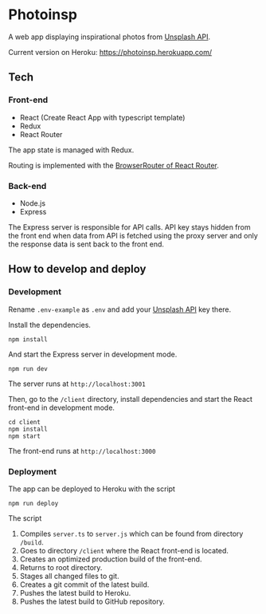 # Photoinsp

A web app displaying inspirational photos from [Unsplash API](https://unsplash.com/developers).

Current version on Heroku: https://photoinsp.herokuapp.com/

## Tech

### Front-end

- React (Create React App with typescript template)
- Redux
- React Router

The app state is managed with Redux.

Routing is implemented with the [BrowserRouter of React Router](https://reactrouter.com/web/api/BrowserRouter).

### Back-end

- Node.js
- Express

The Express server is responsible for API calls. API key stays hidden from the front end when data from API is fetched using the proxy server and only the response data is sent back to the front end.

## How to develop and deploy

### Development

Rename ```.env-example``` as ```.env``` and add your [Unsplash API](https://unsplash.com/developers) key there.

Install the dependencies.

```
npm install
```
And start the Express server in development mode.
```
npm run dev
```

The server runs at ```http://localhost:3001```

Then, go to the ```/client``` directory, install dependencies and start the React front-end in development mode.

```
cd client
npm install
npm start
```

The front-end runs at ```http://localhost:3000```

### Deployment

The app can be deployed to Heroku with the script

```
npm run deploy
```

The script
1. Compiles ```server.ts``` to ```server.js``` which can be found from directory ```/build```.
2. Goes to directory ```/client``` where the React front-end is located.
3. Creates an optimized production build of the front-end.
4. Returns to root directory.
5. Stages all changed files to git.
6. Creates a git commit of the latest build.
7. Pushes the latest build to Heroku.
8. Pushes the latest build to GitHub repository.